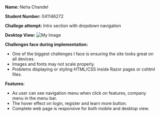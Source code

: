 **Name:** Neha Chandel

**Student Number:** 041146272 

**Challege attempt:** Intro section with dropdown navigation

**Desktop View:**
![My Image](images/screenshot1.png)


**Challenges face during implementation:**

* One of the biggest challenges I face is ensuring the site looks great on all devices.
* Images and fonts may not scale properly.
* Problems displaying or styling HTML/CSS inside Razor pages or cshtml files.

**Features:**

* As user can see navigation menu when click on features, company menu in the menu bar.
* The hover effect on login, register and learn more button.
* Complete web page is responsive for both mobile and desktop view.


